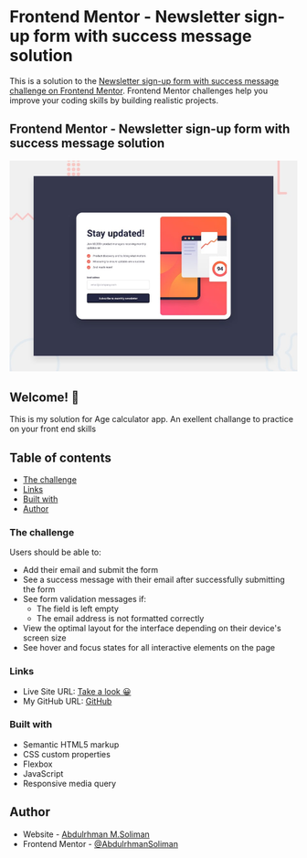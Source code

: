 # Frontend Mentor - Newsletter sign-up form with success message solution

This is a solution to the [Newsletter sign-up form with success message challenge on Frontend Mentor](https://www.frontendmentor.io/challenges/newsletter-signup-form-with-success-message-3FC1AZbNrv). Frontend Mentor challenges help you improve your coding skills by building realistic projects. 

## Frontend Mentor - Newsletter sign-up form with success message solution

![Design preview for the Age calculator app coding challenge](./design/desktop-preview.jpg)

## Welcome! 👋

This is my solution for Age calculator app. An exellent challange to practice on your front end skills

## Table of contents

- [The challenge](#the-challenge)
- [Links](#links)
- [Built with](#built-with)
- [Author](#author)

### The challenge

Users should be able to:

- Add their email and submit the form
- See a success message with their email after successfully submitting the form
- See form validation messages if:
  - The field is left empty
  - The email address is not formatted correctly
- View the optimal layout for the interface depending on their device's screen size
- See hover and focus states for all interactive elements on the page

### Links

- Live Site URL: [Take a look 😀](https://abdulrhmansoliman.github.io/Newsletter/)
- My GitHub URL: [GitHub](http://github.com/AbdulrhmanSoliman)

### Built with

- Semantic HTML5 markup
- CSS custom properties
- Flexbox
- JavaScript
- Responsive media query

## Author

- Website - [Abdulrhman M.Soliman](http://github.com/AbdulrhmanSoliman)
- Frontend Mentor - [@AbdulrhmanSoliman](https://www.frontendmentor.io/profile/AbdulrhmanSoliman)
